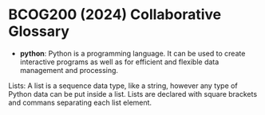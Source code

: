 # BCOG200 (2024) Collaborative Glossary

- **python**: Python is a programming language. It can be used to create interactive programs as well as for efficient and flexible data management and processing.

Lists: A list is a sequence data type, like a string, however any type of Python data can be put inside a list. Lists are declared with square brackets and commans separating each list element. 
